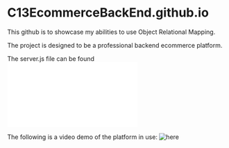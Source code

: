 # C13EcommerceBackEnd.github.io

This github is to showcase my abilities to use Object Relational Mapping.

The project is designed to be a professional backend ecommerce platform.

The server.js file can be found ![here](server.js)

The following is a video demo of the platform in use: ![here](https://drive.google.com/file/d/17iPh3mVG4_iSFNcj_bFe87jn5-4Eq9Qo/view)

